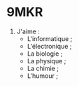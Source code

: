 9MKR
=======

1. J'aime :
     * L'informatique ;
     * L'électronique ;
     * La biologie ;
     * La physique ;
     * La chimie ;
     * L'humour ;
